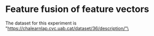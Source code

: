 # Feature fusion of feature vectors 

The dataset for this experiment is "https://chalearnlap.cvc.uab.cat/dataset/36/description/"\

